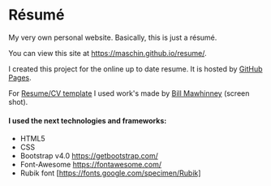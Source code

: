 # Résumé
My very own personal website. Basically, this is just a résumé.

You can view this site at <https://maschin.github.io/resume/>.
 
I created this project for the online up to date resume. It is hosted by [GitHub Pages](https://pages.github.com/).

For [Resume/CV template](https://creativemarket.com/bilmaw/1103520-ResumeCV-Anderson/screenshots/#screenshot1) I used work's made by 
[Bill Mawhinney](https://dribbble.com/bilmaw) (screen shot).  

#### I used the next technologies and frameworks:
* HTML5
* CSS
* Bootstrap v4.0 https://getbootstrap.com/
* Font-Awesome https://fontawesome.com/
* Rubik font [https://fonts.google.com/specimen/Rubik]
